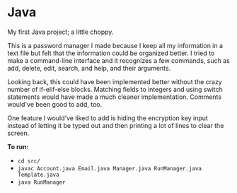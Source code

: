 # Java
My first Java project; a little choppy.

This is a password manager I made because I keep all my information in a text file but felt that the information could be organized better. I tried to make a command-line interface and it recognizes a few commands, such as add, delete, edit, search, and help, and their arguments.

Looking back, this could have been implemented better without the crazy number of if-elif-else blocks. Matching fields to integers and using switch statements would have made a much cleaner implementation.
Comments would've been good to add, too.

One feature I would've liked to add is hiding the encryption key input instead of letting it be typed out and then printing a lot of lines to clear the screen.

**To run:**
- ```cd src/```
- ```javac Account.java Email.java Manager.java RunManager.java Template.java```
- ```java RunManager```
